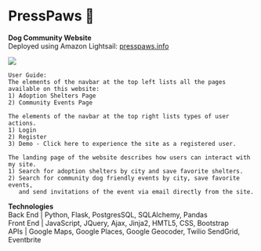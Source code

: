 # PressPaws :dog:
**Dog Community Website** </br>
Deployed using Amazon Lightsail: [presspaws.info](http://presspaws.info)

![](GIPHYs/Homepage.gif)

```
User Guide:
The elements of the navbar at the top left lists all the pages available on this website: 
1) Adoption Shelters Page
2) Community Events Page

The elements of the navbar at the top right lists types of user actions. 
1) Login 
2) Register
3) Demo - Click here to experience the site as a registered user.

The landing page of the website describes how users can interact with my site. 
1) Search for adoption shelters by city and save favorite shelters.
2) Search for community dog friendly events by city, save favorite events,
   and send invitations of the event via email directly from the site.
```
**Technologies** </br>
Back End | Python, Flask, PostgresSQL, SQLAlchemy, Pandas </br>
Front End | JavaScript, JQuery, Ajax, Jinja2, HMTL5, CSS, Bootstrap </br>
APIs | Google Maps, Google Places, Google Geocoder, Twilio SendGrid, Eventbrite </br>
